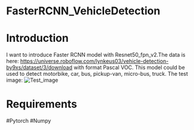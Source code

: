 # FasterRCNN_VehicleDetection
# Introduction
I want to introduce Faster RCNN model with Resnet50_fpn_v2.The data is here: https://universe.roboflow.com/lynkeus03/vehicle-detection-by9xs/dataset/3/download with format Pascal VOC.
This model could be used to detect motorbike, car, bus, pickup-van, micro-bus, truck.
The test image:
![Test_image](https://github.com/DangTheVinh09112004/FasterRCNN_VehicleDetection/assets/152133055/059e1b04-f3f7-4dba-8ec6-f4d14a31ba43)
# Requirements
#Pytorch
#Numpy
